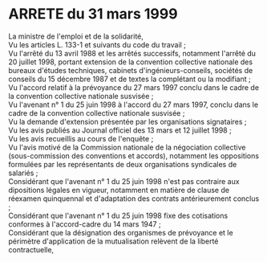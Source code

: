 # ARRETE du 31 mars 1999

La ministre de l'emploi et de la solidarité,  
 Vu les articles L. 133-1 et suivants du code du travail ;  
 Vu l'arrêté du 13 avril 1988 et les arrêtés successifs, notamment l'arrêté du 20 juillet 1998, portant extension de la convention collective nationale des bureaux d'études techniques, cabinets d'ingénieurs-conseils, sociétés de conseils du 15 décembre 1987 et de textes la complétant ou la modifiant ;  
 Vu l'accord relatif à la prévoyance du 27 mars 1997 conclu dans le cadre de la convention collective nationale susvisée ;  
 Vu l'avenant n° 1 du 25 juin 1998 à l'accord du 27 mars 1997, conclu dans le cadre de la convention collective nationale susvisée ;  
 Vu la demande d'extension présentée par les organisations signataires ;  
 Vu les avis publiés au Journal officiel des 13 mars et 12 juillet 1998 ;  
 Vu les avis recueillis au cours de l'enquête ;  
 Vu l'avis motivé de la Commission nationale de la négociation collective (sous-commission des conventions et accords), notamment les oppositions formulées par les représentants de deux organisations syndicales de salariés ;  
 Considérant que l'avenant n° 1 du 25 juin 1998 n'est pas contraire aux dipositions légales en vigueur, notamment en matière de clause de réexamen quinquennal et d'adaptation des contrats antérieurement conclus ;  
 Considérant que l'avenant n° 1 du 25 juin 1998 fixe des cotisations conformes à l'accord-cadre du 14 mars 1947 ;  
 Considérant que la désignation des organismes de prévoyance et le périmètre d'application de la mutualisation relèvent de la liberté contractuelle,  
